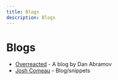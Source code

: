 ```yaml
---
title: Blogs
description: Blogs
---
```


# Blogs

- [Overreacted](https://overreacted.io/) - A blog by Dan Abramov
- [Josh Comeau](https://www.joshwcomeau.com/) - Blog/snippets
